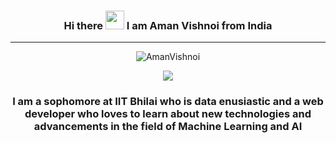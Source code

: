 ### <p align = "center"><b>Hi there</b> <img src="https://raw.githubusercontent.com/MartinHeinz/MartinHeinz/master/wave.gif" width="30px"> I am Aman Vishnoi from India </p>
<hr />


<div align="center">
<p><img align="center" src="https://github-readme-stats.vercel.app/api?username=VishnoiAman777&show_icons=true&hide_border=True" alt="AmanVishnoi" /></p>

  ![](https://komarev.com/ghpvc/?username=VishnoiAman777&color=008080&style=plastic)
</div>

### <p align = "center">I am a sophomore at IIT Bhilai who is data enusiastic and a web developer who loves to learn about new technologies and advancements in the field of Machine Learning and AI</p>


